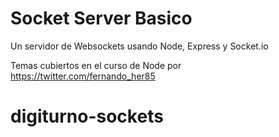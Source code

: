 # Socket Server Basico

Un servidor de Websockets usando Node, Express y Socket.io

Temas cubiertos en el curso de Node por https://twitter.com/fernando_her85
# digiturno-sockets
